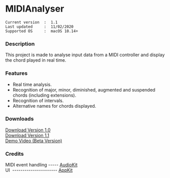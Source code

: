 # MIDIAnalyser
``` 
Current version  :  1.1
Last updated     :  11/02/2020
Supported OS     :  macOS 10.14+
```

### Description
This project is made to analyse input data from a MIDI controller and display the chord played in real time.

### Features
* Real time analysis.
* Recognition of major, minor, diminished, augmented and suspended chords (including extensions).
* Recognition of intervals.
* Alternative names for chords displayed.

### Downloads
[Download Version 1.0](https://github.com/t-bre/MIDIAnalyser/raw/master/macOS%20Builds/MIDIAnalyser%202020-02-11/MIDIAnalyser.app.zip)  
[Download Version 1.1](https://github.com/tbre/MIDIAnalyser/raw/master/macOS%20Builds/MIDIAnalyser%202020-02-11/MIDIAnalyser.app.zip)  
[Demo Video (Beta Version)](https://github.com/t-bre/MIDIAnalyser/raw/master/Archive/Demo/ChordAnalyser_0_2.mov)

### Credits
MIDI event handling ----- [AudioKit](https://github.com/AudioKit/AudioKit)  
UI &nbsp;---------------------- [AppKit](https://developer.apple.com/documentation/appkit)
